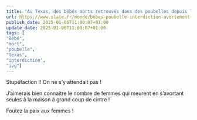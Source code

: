 ```yaml
---
title: "Au Texas, des bébés morts retrouvés dans des poubelles depuis l'interdiction de l'IVG"
url: https://www.slate.fr/monde/bebes-poubelle-interdiction-avortement-texas-etats-unis-abandons-mort-nourrisson-roe-wade-femmes-enfants-legislation-anti-ivg
publish_date: 2025-01-06T11:00:07+01:00
update_date: 2025-01-06T11:00:07+01:00
tags: [
"Bébé",
"mort",
"poubelle",
"texas",
"interdiction",
"ivg"]
---
```


Stupéfaction !! On ne s’y attendait pas !

J’aimerais bien connaitre le nombre de femmes qui meurent en s’avortant seules à la maison à grand coup de cintre !

Foutez la paix aux femmes !
